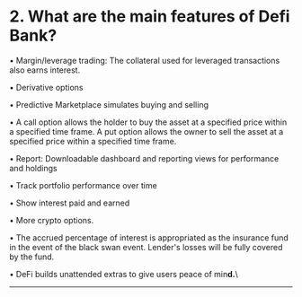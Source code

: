 # 2. What are the main features of Defi Bank?

• Margin/leverage trading: The collateral used for leveraged transactions also earns interest.&#x20;

• Derivative options

• Predictive Marketplace simulates buying and selling

• A call option allows the holder to buy the asset at a specified price within a specified time frame. A put option allows the owner to sell the asset at a specified price within a specified time frame.

• Report: Downloadable dashboard and reporting views for performance and holdings

• Track portfolio performance over time

• Show interest paid and earned

• More crypto options.&#x20;

• The accrued percentage of interest is appropriated as the insurance fund in the event of the black swan event. Lender's losses will be fully covered by the fund.

• DeFi builds unattended extras to give users peace of min**d.**\
****
